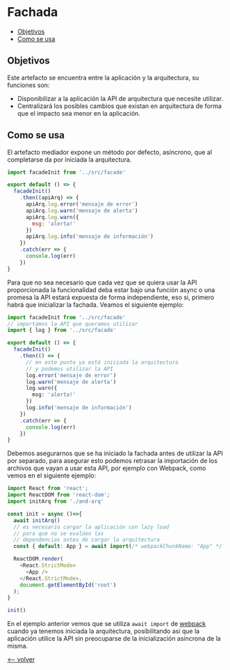 # Fachada

<!-- @import "[TOC]" {cmd="toc" depthFrom=2 depthTo=6 orderedList=false} -->

<!-- code_chunk_output -->

- [Objetivos](#objetivos)
- [Como se usa](#como-se-usa)

<!-- /code_chunk_output -->

## Objetivos

Este artefacto se encuentra entre la aplicación y la arquitectura, su funciones son:

* Disponibilizar a la aplicación la API de arquitectura que necesite utilizar.
* Centralizará los posibles cambios que existan en arquitectura de forma que el impacto sea menor en la aplicación.

## Como se usa

El artefacto mediador expone un método por defecto, asíncrono, que al completarse da por iniciada la arquitectura.

```javascript
import facadeInit from '../src/facade'

export default () => {
  facadeInit()
    .then((apiArq) => {
      apiArq.log.error('mensaje de error')
      apiArq.log.warn('mensaje de alerta')
      apiArq.log.warn({
        msg: 'alerta!'
      })
      apiArq.log.info('mensaje de información')
    })
    .catch(err => {
      console.log(err)
    })
}
```

Para que no sea necesario que cada vez que se quiera usar la API proporcionada la funcionalidad deba estar bajo una función async o una promesa la API estará expuesta de forma independiente, eso si, primero habrá que inicializar la fachada. Veamos el siguiente ejemplo:

```typescript
import facadeInit from '../src/facade'
// importamos la API que queramos utilizar
import { log } from '../src/facade'

export default () => {
  facadeInit()
    .then(() => {
      // en este punto ya está iniciada la arquitectura
      // y podemos utilizar la API
      log.error('mensaje de error')
      log.warn('mensaje de alerta')
      log.warn({
        msg: 'alerta!'
      })
      log.info('mensaje de información')
    })
    .catch(err => {
      console.log(err)
    })
}
```

Debemos asegurarnos que se ha iniciado la fachada antes de utilizar la API por separado, para asegurar esto podemos retrasar la importación de los archivos que vayan a usar esta API, por ejemplo con Webpack, como vemos en el siguiente ejemplo:

```typescript
import React from 'react';
import ReactDOM from 'react-dom';
import initArq from './and-arq'

const init = async ()=>{
  await initArq()
  // es necesario cargar la aplicación con lazy load
  // para que no se evalúen las
  // dependencias antes de cargar la arquitectura
  const { default: App } = await import(/* webpackChunkName: "App" */ './App');

  ReactDOM.render(
    <React.StrictMode>
      <App />
    </React.StrictMode>,
    document.getElementById('root')
  );
}

init()
```

En el ejemplo anterior vemos que se utiliza `await import` de [webpack](https://webpack.js.org/guides/code-splitting/#dynamic-imports) cuando ya tenemos iniciada la arquitectura, posibilitando así que la aplicación utilice la API sin preocuparse de la inicialización asíncrona de la misma.

[<-- volver](../../README.md)